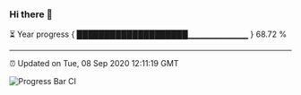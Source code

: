 ### Hi there 👋

⏳ Year progress { ████████████████████▁▁▁▁▁▁▁▁▁▁ } 68.72 %

---

⏰ Updated on Tue, 08 Sep 2020 12:11:19 GMT

![Progress Bar CI](https://github.com/liununu/liununu/workflows/Progress%20Bar%20CI/badge.svg)
